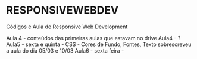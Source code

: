 # RESPONSIVEWEBDEV
Códigos e Aula de Responsive Web Development 

Aula 4 - conteúdos das primeiras aulas que estavam no drive
Aula4 - ?
Aula5 - sexta e quinta - CSS - Cores de Fundo, Fontes, Texto
  sobrescreveu a aula do dia 05/03 e 10/03
Aula6 - sexta feira - 
